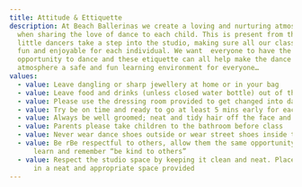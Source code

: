 ```yaml
---
title: Attitude & Ettiquette
description: At Beach Ballerinas we create a loving and nurturing atmosphere
  when sharing the love of dance to each child. This is present from the moment
  little dancers take a step into the studio, making sure all our classes and
  fun and enjoyable for each individual. We want  everyone to have the
  opportunity to dance and these etiquette can all help make the dance
  atmosphere a safe and fun learning environment for everyone…
values:
  - value: Leave dangling or sharp jewellery at home or in your bag
  - value: Leave food and drinks (unless closed water bottle) out of the dance studio
  - value: Please use the dressing room provided to get changed into dance clothes
  - value: Try be on time and ready to go at least 5 mins early for each lesson.
  - value: Always be well groomed; neat and tidy hair off the face and clean uniform
  - value: Parents please take children to the bathroom before class
  - value: Never wear dance shoes outside or wear street shoes inside the studio
  - value: Be rBe respectful to others, allow them the same opportunity you have to
      learn and remember “be kind to others”
  - value: Respect the studio space by keeping it clean and neat. Place your things
      in a neat and appropriate space provided
---
```

